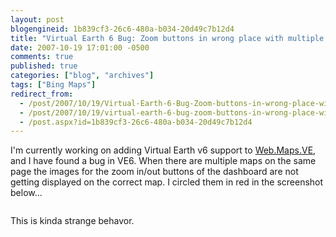 ```yaml
---
layout: post
blogengineid: 1b839cf3-26c6-480a-b034-20d49c7b12d4
title: "Virtual Earth 6 Bug: Zoom buttons in wrong place with multiple maps on the same page"
date: 2007-10-19 17:01:00 -0500
comments: true
published: true
categories: ["blog", "archives"]
tags: ["Bing Maps"]
redirect_from: 
  - /post/2007/10/19/Virtual-Earth-6-Bug-Zoom-buttons-in-wrong-place-with-multiple-maps-on-the-same-page
  - /post/2007/10/19/virtual-earth-6-bug-zoom-buttons-in-wrong-place-with-multiple-maps-on-the-same-page
  - /post.aspx?id=1b839cf3-26c6-480a-b034-20d49c7b12d4
---
```

<!-- more -->
<p>
I&#39;m currently working on adding Virtual Earth v6 support to <a href="http://simplovation.com/Page/WebMapsVE.aspx">Web.Maps.VE</a>, and I have found a bug in VE6. When there are multiple maps on the same page the images for&nbsp;the&nbsp;zoom in/out buttons of the dashboard are not getting displayed on the correct map. I circled them in red in the screenshot below...
</p>
<p>
<img src="/images/postsVE6Bug_MultipleMapsOnPage.png" alt="" />
</p>
<p>
This is kinda strange behavor.
</p>
